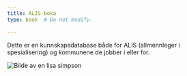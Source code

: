 ```yaml
---
title: ALIS-boka
type: book  # Do not modify.

---
```


Dette er en kunnskapsdatabase både for ALIS (allmennleger i spesialisering) og kommunene de jobber i eller for. 

![Bilde av en lisa simpson](simpson.png)